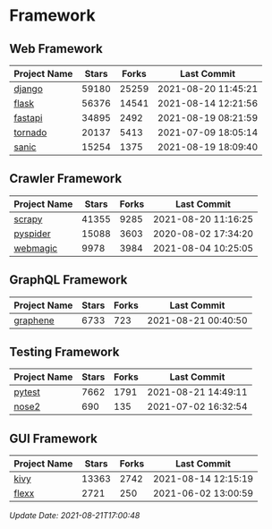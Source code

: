 # Framework

## Web Framework
| Project Name | Stars | Forks | Last Commit |
| ------------ | ----- | ----- | ----------- |
| [django](https://github.com/django/django) | 59180 | 25259 | 2021-08-20 11:45:21 |
| [flask](https://github.com/pallets/flask) | 56376 | 14541 | 2021-08-14 12:21:56 |
| [fastapi](https://github.com/tiangolo/fastapi) | 34895 | 2492 | 2021-08-19 08:21:59 |
| [tornado](https://github.com/tornadoweb/tornado) | 20137 | 5413 | 2021-07-09 18:05:14 |
| [sanic](https://github.com/sanic-org/sanic) | 15254 | 1375 | 2021-08-19 18:09:40 |

## Crawler Framework
| Project Name | Stars | Forks | Last Commit |
| ------------ | ----- | ----- | ----------- |
| [scrapy](https://github.com/scrapy/scrapy) | 41355 | 9285 | 2021-08-20 11:16:25 |
| [pyspider](https://github.com/binux/pyspider) | 15088 | 3603 | 2020-08-02 17:34:20 |
| [webmagic](https://github.com/code4craft/webmagic) | 9978 | 3984 | 2021-08-04 10:25:05 |

## GraphQL Framework
| Project Name | Stars | Forks | Last Commit |
| ------------ | ----- | ----- | ----------- |
| [graphene](https://github.com/graphql-python/graphene) | 6733 | 723 | 2021-08-21 00:40:50 |

## Testing Framework
| Project Name | Stars | Forks | Last Commit |
| ------------ | ----- | ----- | ----------- |
| [pytest](https://github.com/pytest-dev/pytest) | 7662 | 1791 | 2021-08-21 14:49:11 |
| [nose2](https://github.com/nose-devs/nose2) | 690 | 135 | 2021-07-02 16:32:54 |

## GUI Framework
| Project Name | Stars | Forks | Last Commit |
| ------------ | ----- | ----- | ----------- |
| [kivy](https://github.com/kivy/kivy) | 13363 | 2742 | 2021-08-14 12:15:19 |
| [flexx](https://github.com/flexxui/flexx) | 2721 | 250 | 2021-06-02 13:00:59 |

*Update Date: 2021-08-21T17:00:48*